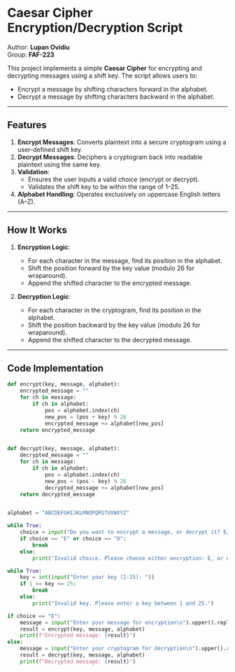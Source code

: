 # Caesar Cipher Encryption/Decryption Script

Author: **Lupan Ovidiu**  
Group: **FAF-223**

This project implements a simple **Caesar Cipher** for encrypting and decrypting messages using a shift key. The script allows users to:
- Encrypt a message by shifting characters forward in the alphabet.
- Decrypt a message by shifting characters backward in the alphabet.

---

## Features

1. **Encrypt Messages**: Converts plaintext into a secure cryptogram using a user-defined shift key.
2. **Decrypt Messages**: Deciphers a cryptogram back into readable plaintext using the same key.
3. **Validation**:
   - Ensures the user inputs a valid choice (encrypt or decrypt).
   - Validates the shift key to be within the range of 1–25.
4. **Alphabet Handling**: Operates exclusively on uppercase English letters (A–Z).

---

## How It Works

1. **Encryption Logic**:
   - For each character in the message, find its position in the alphabet.
   - Shift the position forward by the key value (modulo 26 for wraparound).
   - Append the shifted character to the encrypted message.

2. **Decryption Logic**:
   - For each character in the cryptogram, find its position in the alphabet.
   - Shift the position backward by the key value (modulo 26 for wraparound).
   - Append the shifted character to the decrypted message.

---

## Code Implementation

```python
def encrypt(key, message, alphabet):
    encrypted_message = ""
    for ch in message:
        if ch in alphabet:
            pos = alphabet.index(ch)
            new_pos = (pos + key) % 26
            encrypted_message += alphabet[new_pos]
    return encrypted_message


def decrypt(key, message, alphabet):
    decrypted_message = ""
    for ch in message:
        if ch in alphabet:
            pos = alphabet.index(ch)
            new_pos = (pos - key) % 26
            decrypted_message += alphabet[new_pos]
    return decrypted_message


alphabet = "ABCDEFGHIJKLMNOPQRSTUVWXYZ"

while True:
    choice = input("Do you want to encrypt a message, or decrypt it? E/D\n").upper().strip().replace(" ", "")
    if choice == "E" or choice == "D":
        break
    else:
        print("Invalid choice. Please choose either encryption: E, or decryption: D.")

while True:
    key = int(input("Enter your key (1-25): "))
    if 1 <= key <= 25:
        break
    else:
        print("Invalid key. Please enter a key between 1 and 25.")

if choice == "E":
    message = input("Enter your message for encryption\n").upper().replace(" ", "").strip()
    result = encrypt(key, message, alphabet)
    print(f"Encrypted message: {result}")
else:
    message = input("Enter your cryptogram for decryption\n").upper().replace(" ", "").strip()
    result = decrypt(key, message, alphabet)
    print(f"Decrypted message: {result}")
